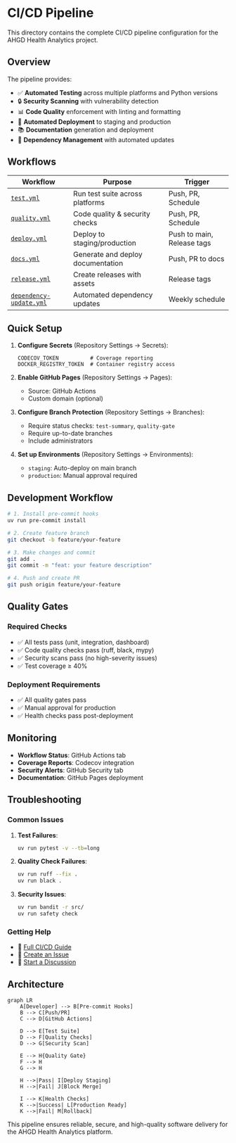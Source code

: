 # CI/CD Pipeline

This directory contains the complete CI/CD pipeline configuration for the AHGD Health Analytics project.

## Overview

The pipeline provides:
- ✅ **Automated Testing** across multiple platforms and Python versions
- 🔒 **Security Scanning** with vulnerability detection
- 📊 **Code Quality** enforcement with linting and formatting
- 🚀 **Automated Deployment** to staging and production
- 📚 **Documentation** generation and deployment
- 🔄 **Dependency Management** with automated updates

## Workflows

| Workflow | Purpose | Trigger |
|----------|---------|---------|
| [`test.yml`](workflows/test.yml) | Run test suite across platforms | Push, PR, Schedule |
| [`quality.yml`](workflows/quality.yml) | Code quality & security checks | Push, PR, Schedule |
| [`deploy.yml`](workflows/deploy.yml) | Deploy to staging/production | Push to main, Release tags |
| [`docs.yml`](workflows/docs.yml) | Generate and deploy documentation | Push, PR to docs |
| [`release.yml`](workflows/release.yml) | Create releases with assets | Release tags |
| [`dependency-update.yml`](workflows/dependency-update.yml) | Automated dependency updates | Weekly schedule |

## Quick Setup

1. **Configure Secrets** (Repository Settings → Secrets):
   ```
   CODECOV_TOKEN          # Coverage reporting
   DOCKER_REGISTRY_TOKEN  # Container registry access
   ```

2. **Enable GitHub Pages** (Repository Settings → Pages):
   - Source: GitHub Actions
   - Custom domain (optional)

3. **Configure Branch Protection** (Repository Settings → Branches):
   - Require status checks: `test-summary`, `quality-gate`
   - Require up-to-date branches
   - Include administrators

4. **Set up Environments** (Repository Settings → Environments):
   - `staging`: Auto-deploy on main branch
   - `production`: Manual approval required

## Development Workflow

```bash
# 1. Install pre-commit hooks
uv run pre-commit install

# 2. Create feature branch
git checkout -b feature/your-feature

# 3. Make changes and commit
git add .
git commit -m "feat: your feature description"

# 4. Push and create PR
git push origin feature/your-feature
```

## Quality Gates

### Required Checks
- ✅ All tests pass (unit, integration, dashboard)
- ✅ Code quality checks pass (ruff, black, mypy)
- ✅ Security scans pass (no high-severity issues)
- ✅ Test coverage ≥ 40%

### Deployment Requirements
- ✅ All quality gates pass
- ✅ Manual approval for production
- ✅ Health checks pass post-deployment

## Monitoring

- **Workflow Status**: GitHub Actions tab
- **Coverage Reports**: Codecov integration
- **Security Alerts**: GitHub Security tab
- **Documentation**: GitHub Pages deployment

## Troubleshooting

### Common Issues

1. **Test Failures**:
   ```bash
   uv run pytest -v --tb=long
   ```

2. **Quality Check Failures**:
   ```bash
   uv run ruff --fix .
   uv run black .
   ```

3. **Security Issues**:
   ```bash
   uv run bandit -r src/
   uv run safety check
   ```

### Getting Help

- 📖 [Full CI/CD Guide](../docs/CI_CD_GUIDE.md)
- 🐛 [Create an Issue](../../issues/new)
- 💬 [Start a Discussion](../../discussions)

## Architecture

```mermaid
graph LR
    A[Developer] --> B[Pre-commit Hooks]
    B --> C[Push/PR]
    C --> D[GitHub Actions]
    
    D --> E[Test Suite]
    D --> F[Quality Checks]
    D --> G[Security Scan]
    
    E --> H{Quality Gate}
    F --> H
    G --> H
    
    H -->|Pass| I[Deploy Staging]
    H -->|Fail| J[Block Merge]
    
    I --> K[Health Checks]
    K -->|Success| L[Production Ready]
    K -->|Fail| M[Rollback]
```

This pipeline ensures reliable, secure, and high-quality software delivery for the AHGD Health Analytics platform.